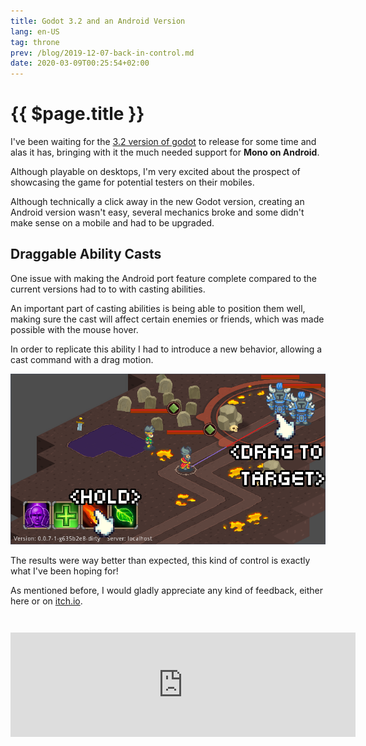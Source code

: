 ```yaml
---
title: Godot 3.2 and an Android Version
lang: en-US
tag: throne
prev: /blog/2019-12-07-back-in-control.md
date: 2020-03-09T00:25:54+02:00
---
```


# {{ $page.title }}

I've been waiting for the [3.2 version of godot] to release for some time and
alas it has, bringing with it the much needed support for **Mono on Android**.

Although playable on desktops, I'm very excited about the prospect of
showcasing the game for potential testers on their mobiles.

Although technically a click away in the new Godot version, creating an Android
version wasn't easy, several mechanics broke and some didn't make sense on a
mobile and had to be upgraded.

## Draggable Ability Casts

One issue with making the Android port feature complete compared to the current
versions had to to with casting abilities.

An important part of casting abilities is being able to position them well,
making sure the cast will affect certain enemies or friends, which was made
possible with the mouse hover.

In order to replicate this ability I had to introduce a new behavior, allowing
a cast command with a drag motion.

![Ability Drag](./img/ability_drag.png)

The results were way better than expected, this kind of control is exactly what
I've been hoping for!

As mentioned before, I would gladly appreciate any kind of feedback, either here
or on [itch.io](https://mastern2k3.itch.io/tom).

<div style="text-align: center; margin-top: 3em; margin-bottom: 3em;">
    <iframe frameborder="0" src="https://itch.io/embed/442046?linkback=true&amp;fg_color=2c3e50&amp;link_color=3eaf7c" width="552" height="167"></iframe>
</div>

[3.2 version of godot]: https://godotengine.org/article/here-comes-godot-3-2
